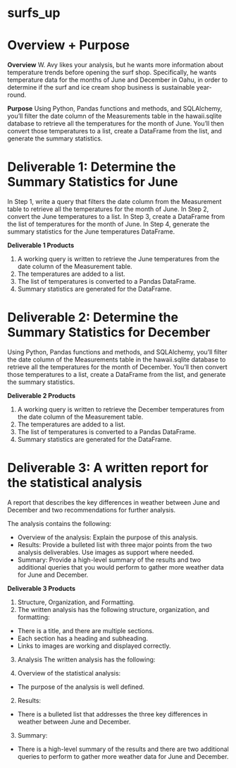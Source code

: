 # surfs_up

# Overview + Purpose

**Overview**
W. Avy likes your analysis, but he wants more information about temperature trends before opening the surf shop. Specifically, he wants temperature data for the months of June and December in Oahu, in order to determine if the surf and ice cream shop business is sustainable year-round.

**Purpose**
Using Python, Pandas functions and methods, and SQLAlchemy, you’ll filter the date column of the Measurements table in the hawaii.sqlite database to retrieve all the temperatures for the month of June. You’ll then convert those temperatures to a list, create a DataFrame from the list, and generate the summary statistics.

# Deliverable 1: Determine the Summary Statistics for June 
In Step 1, write a query that filters the date column from the Measurement table to retrieve all the temperatures for the month of June.
In Step 2, convert the June temperatures to a list.
In Step 3, create a DataFrame from the list of temperatures for the month of June.
In Step 4, generate the summary statistics for the June temperatures DataFrame.

**Deliverable 1 Products**
1. A working query is written to retrieve the June temperatures from the date column of the Measurement table. 
2. The temperatures are added to a list.
3. The list of temperatures is converted to a Pandas DataFrame.
4. Summary statistics are generated for the DataFrame.

# Deliverable 2: Determine the Summary Statistics for December
Using Python, Pandas functions and methods, and SQLAlchemy, you’ll filter the date column of the Measurements table in the hawaii.sqlite database to retrieve all the temperatures for the month of December. You’ll then convert those temperatures to a list, create a DataFrame from the list, and generate the summary statistics. 

**Deliverable 2 Products**
1. A working query is written to retrieve the December temperatures from the date column of the Measurement table.
2. The temperatures are added to a list.
3. The list of temperatures is converted to a Pandas DataFrame.
4. Summary statistics are generated for the DataFrame.

# Deliverable 3: A written report for the statistical analysis
A report that describes the key differences in weather between June and December and two recommendations for further analysis.

The analysis contains the following:
- Overview of the analysis: Explain the purpose of this analysis.
- Results: Provide a bulleted list with three major points from the two analysis deliverables. Use images as support where needed.  
- Summary: Provide a high-level summary of the results and two additional queries that you would perform to gather more weather data for June and December.

**Deliverable 3 Products**
1. Structure, Organization, and Formatting.
2. The written analysis has the following structure, organization, and formatting:
  - There is a title, and there are multiple sections.
  - Each section has a heading and subheading.
  - Links to images are working and displayed correctly.
3. Analysis
The written analysis has the following:

1. Overview of the statistical analysis:
- The purpose of the analysis is well defined.

2. Results:
- There is a bulleted list that addresses the three key differences in weather between June and December.

3. Summary:
- There is a high-level summary of the results and there are two additional queries to perform to gather more weather data for June and December.
